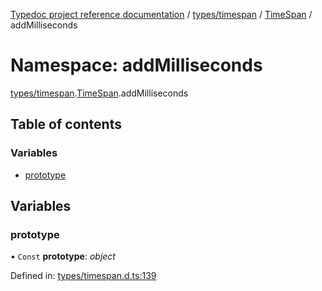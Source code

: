 [Typedoc project reference documentation](../README.md) / [types/timespan](types_timespan.md) / [TimeSpan](types_timespan.timespan.md) / addMilliseconds

# Namespace: addMilliseconds

[types/timespan](types_timespan.md).[TimeSpan](types_timespan.timespan.md).addMilliseconds

## Table of contents

### Variables

- [prototype](types_timespan.timespan.addmilliseconds.md#prototype)

## Variables

### prototype

• `Const` **prototype**: *object*

Defined in: [types/timespan.d.ts:139](https://github.com/DocuWare/REST-Sample-TS/blob/6f07cff/src/types/timespan.d.ts#L139)
